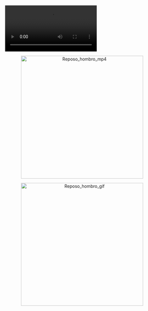 ![Reposo 1](Otros/Reposo_hombro.mp4)
<p align="center">
  <img src="./Otros/Reposo_hombro.mp4" alt="Reposo_hombro_mp4" width="400"/>
</p>

<p align="center">
  <img src="./Otros/Reposo_hombro.gif" alt="Reposo_hombro_gif" width="400"/>
</p>
